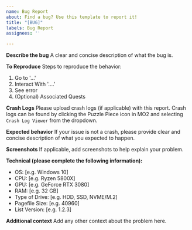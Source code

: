 ```yaml
---
name: Bug Report
about: Find a bug? Use this template to report it!
title: "[BUG]"
labels: Bug Report
assignees: ''

---
```


**Describe the bug**
A clear and concise description of what the bug is.

**To Reproduce**
Steps to reproduce the behavior:
1. Go to '...'
2. Interact With '....'
3. See error
4. (Optional) Associated Quests

**Crash Logs**
Please upload crash logs (if applicable) with this report. Crash logs can be found by clicking the Puzzle Piece icon in MO2 and selecting `Crash Log Viewer` from the dropdown.

**Expected behavior**
If your issue is not a crash, please provide clear and concise description of what you expected to happen.

**Screenshots**
If applicable, add screenshots to help explain your problem.

**Technical (please complete the following information):**
 - OS: [e.g. Windows 10]
 - CPU: [e.g. Ryzen 5800X]
 - GPU: [e.g. GeForce RTX 3080]
 - RAM: [e.g. 32 GB]
 - Type of Drive: [e.g. HDD, SSD, NVME/M.2]
 - Pagefile Size: [e.g. 40960]
 - List Version: [e.g. 1.2.3]

**Additional context**
Add any other context about the problem here.
